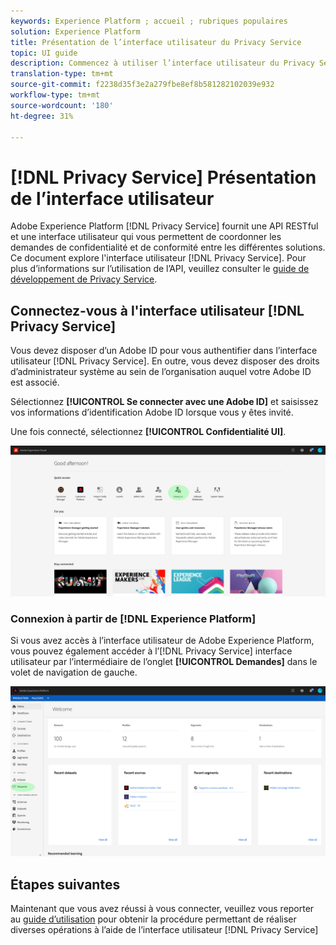 ```yaml
---
keywords: Experience Platform ; accueil ; rubriques populaires
solution: Experience Platform
title: Présentation de l’interface utilisateur du Privacy Service
topic: UI guide
description: Commencez à utiliser l’interface utilisateur du Privacy Service pour coordonner et surveiller les demandes de confidentialité dans diverses applications Experience Cloud.
translation-type: tm+mt
source-git-commit: f2238d35f3e2a279fbe8ef8b581282102039e932
workflow-type: tm+mt
source-wordcount: '180'
ht-degree: 31%

---
```



# [!DNL Privacy Service] Présentation de l’interface utilisateur

Adobe Experience Platform [!DNL Privacy Service] fournit une API RESTful et une interface utilisateur qui vous permettent de coordonner les demandes de confidentialité et de conformité entre les différentes solutions. Ce document explore l&#39;interface utilisateur [!DNL Privacy Service]. Pour plus d’informations sur l’utilisation de l’API, veuillez consulter le [guide de développement de Privacy Service](../api/getting-started.md).

## Connectez-vous à l&#39;interface utilisateur [!DNL Privacy Service]

Vous devez disposer d’un Adobe ID pour vous authentifier dans l’interface utilisateur [!DNL Privacy Service]. En outre, vous devez disposer des droits d’administrateur système au sein de l’organisation auquel votre Adobe ID est associé.

Sélectionnez **[!UICONTROL Se connecter avec une Adobe ID]** et saisissez vos informations d’identification Adobe ID lorsque vous y êtes invité.

Une fois connecté, sélectionnez **[!UICONTROL Confidentialité UI]**.

![](../images/ui-overview/quick-access.png)

### Connexion à partir de [!DNL Experience Platform]

Si vous avez accès à l’interface utilisateur de Adobe Experience Platform, vous pouvez également accéder à l’[!DNL Privacy Service] interface utilisateur par l’intermédiaire de l’onglet **[!UICONTROL Demandes]** dans le volet de navigation de gauche.

![](../images/ui-overview/platform.png)

## Étapes suivantes

Maintenant que vous avez réussi à vous connecter, veuillez vous reporter au [guide d’utilisation](user-guide.md) pour obtenir la procédure permettant de réaliser diverses opérations à l’aide de l’interface utilisateur [!DNL Privacy Service]